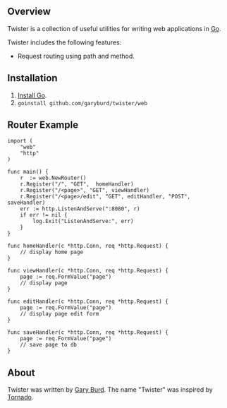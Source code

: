 ## Overview

Twister is a collection of useful utilities for writing web applications in
[Go](http://golang.org/). 

Twister includes the following features:

* Request routing using path and method.

## Installation

1. [Install Go](http://golang.org/doc/install.html).
2. `goinstall github.com/garyburd/twister/web`

## Router Example

    import (
        "web"
        "http"
    )

    func main() {
        r  := web.NewRouter()
        r.Register("/", "GET",  homeHandler)
        r.Register("/<page>", "GET", viewHandler)
        r.Register("/<page>/edit", "GET", editHandler, "POST", saveHandler)
        err := http.ListenAndServe(":8080", r)
        if err != nil {
            log.Exit("ListenAndServe:", err)
        }
    }

    func homeHandler(c *http.Conn, req *http.Request) {
        // display home page
    }

    func viewHandler(c *http.Conn, req *http.Request) {
        page := req.FormValue("page")
        // display page
    }

    func editHandler(c *http.Conn, req *http.Request) {
        page := req.FormValue("page")
        // display page edit form
    }

    func saveHandler(c *http.Conn, req *http.Request) {
        page := req.FormValue("page")
        // save page to db
    }

## About

Twister was written by [Gary Burd](http://gary.beagledreams.com/). The name
"Twister" was inspired by [Tornado](http://tornadoweb.org/").

